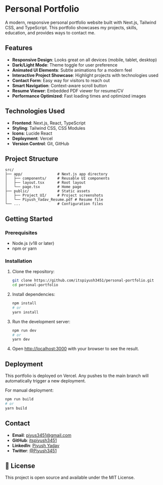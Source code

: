 # Personal Portfolio

A modern, responsive personal portfolio website built with Next.js, Tailwind CSS, and TypeScript. This portfolio showcases my projects, skills, education, and provides ways to contact me.

##  Features

- **Responsive Design**: Looks great on all devices (mobile, tablet, desktop)
- **Dark/Light Mode**: Theme toggle for user preference
- **Animated UI Elements**: Subtle animations for a modern feel
- **Interactive Project Showcase**: Highlight projects with technologies used
- **Contact Form**: Easy way for visitors to reach out
- **Smart Navigation**: Context-aware scroll button
- **Resume Viewer**: Embedded PDF viewer for resume/CV
- **Performance Optimized**: Fast loading times and optimized images

##  Technologies Used

- **Frontend**: Next.js, React, TypeScript
- **Styling**: Tailwind CSS, CSS Modules
- **Icons**: Lucide React
- **Deployment**: Vercel
- **Version Control**: Git, GitHub

##  Project Structure

```
src/
├── app/                # Next.js app directory
│   ├── components/     # Reusable UI components
│   ├── layout.tsx      # Root layout
│   └── page.tsx        # Home page
├── public/             # Static assets
│   ├── Project_UI/     # Project screenshots
│   └── Piyush_Yadav_Resume.pdf # Resume file
└── ...                 # Configuration files
```

##  Getting Started

### Prerequisites

- Node.js (v18 or later)
- npm or yarn

### Installation

1. Clone the repository:
   ```bash
   git clone https://github.com/itspiyush3451/personal-portfolio.git
   cd personal-portfolio
   ```

2. Install dependencies:
   ```bash
   npm install
   # or
   yarn install
   ```

3. Run the development server:
   ```bash
   npm run dev
   # or
   yarn dev
   ```

4. Open [http://localhost:3000](http://localhost:3000) with your browser to see the result.

##  Deployment

This portfolio is deployed on Vercel. Any pushes to the main branch will automatically trigger a new deployment.

For manual deployment:

```bash
npm run build
# or
yarn build
```

##  Contact

- **Email**: piyus3451@gmail.com
- **GitHub**: [itspiyush3451](https://github.com/itspiyush3451)
- **LinkedIn**: [Piyush Yadav](https://www.linkedin.com/in/piyush-yadav-609500234/)
- **Twitter**: [@Piyush3451](https://twitter.com/Piyush3451)

## 📄 License

This project is open source and available under the MIT License.
